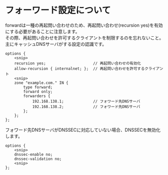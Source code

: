 # フォーワード設定について
forwardは一種の再起問い合わせのため、再起問い合わせ(recursion yes)を有効にする必要があることに注意します。  
その際、再起問い合わせを許可するクライアントを制限するのを忘れないこと。  
主にキャッシュDNSサーバがする設定の認識です。
```
options {
    <snip>
    recursion yes;                     // 再起問い合わせの有効化
    allow-recursion { internalnet; };  // 再起問い合わせを許可するクライアント
    <snip>
    zone "example.com." IN {
        type forward;
        forward only;
        forwarders {
            192.168.138.1;             // フォワード先DNSサーバ
            192.168.138.2;             // フォワード先DNSサーバ
        };
    };
};
```
フォワード先DNSサーバがDNSSECに対応していない場合、DNSSECを無効化します。
```
options {
    <snip>
    dnssec-enable no;
    dnssec-validation no;
    <snip>
};
```
